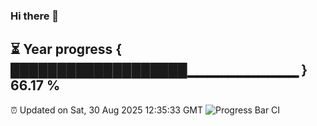 ### Hi there 👋
⏳ Year progress { ███████████████████▁▁▁▁▁▁▁▁▁▁▁ } 66.17 %
---
⏰ Updated on Sat, 30 Aug 2025 12:35:33 GMT
![Progress Bar CI](https://github.com/liununu/liununu/workflows/Progress%20Bar%20CI/badge.svg)

